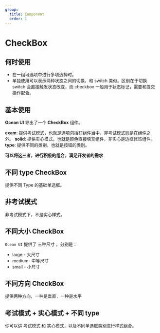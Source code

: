 ```yaml
---
group:
  title: Component
  order: 1
---
```


# CheckBox

## 何时使用

- 在一组可选项中进行多项选择时。
- 单独使用可以表示两种状态之间的切换，和 switch 类似。区别在于切换 switch 会直接触发状态改变，而 checkbox 一般用于状态标记，需要和提交操作配合。

## 基本使用

**Ocean UI** 导出了一个 **CheckBox** 组件。

**exam**: 提供考试模式，也就是选项包括在组件当中，非考试模式则是在组件之外。
**solid**: 提供实心模式，也就是颜色直接填充组件，非实心是边框修饰组件。
**type**: 提供不同的类别，也就是按钮的类别。

**可以将这三者，进行积极的组合，满足开发者的需求**

<code src="./document/ba.tsx"></code>

## 不同 type CheckBox

提供不同 Type 的基础单选框。
<code src="./document/basic.tsx"></code>

## 非考试模式

非考试模式下，不是实心样式。
<code src="./document/noExam.tsx"></code>

## 不同大小 CheckBox

`Ocean UI` 提供了 三种尺寸 ，分别是：

- large - 大尺寸
- medium- 中等尺寸
- small - 小尺寸
  <code src="./document/size.tsx"></code>

## 不同方向 CheckBox

提供两种方向，一种是垂直，一种是水平
<code src="./document/direction.tsx"></code>

## 考试模式 + 实心模式 + 不同 type

你可以讲 考试模式 和 实心模式，以及不同单选框类别进行样式组合。

<code src="./document/solid.tsx"></code>
